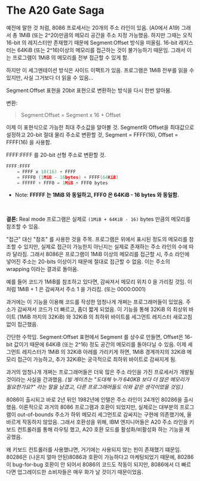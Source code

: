 # The A20 Gate Saga

예전에 말한 것 처럼, 8086 프로세서는 20개의 주소 라인이 있음. (A0에서 A19) 그래서 총 1MiB (또는 2^20)만큼의 메모리 공간을 주소 지정 가능했음. 하지만 그때는 오직 16-bit 의 레지스터만 존재했기 때문에 Segment:Offset 방식을 떠올림. 16-bit 레지스터는 64KiB (또는 2^16)이상의 메모리를 접근하는 것이 불가능하기 때문임. 그래서 이는 프로그램이 1MiB 의 메모리를 전부 접근할 수 있게 함.

하지만 이 세그멘테이션 방식은 사이드 이팩트가 있음. 프로그램은 1MiB 전부를 읽을 수 있지만, 사실 그거보다 더 읽을 수 있음...

Segment:Offset 표현을 20bit 표현으로 변환하는 방식을 다시 한번 알아봄.

변환:
> Segment:Offset = Segment x 16 + Offset

이제 이 표현식으로 가능한 최대 주소값을 알아볼 것. Segment와 Offset을 최대값으로 설정하고 20-bit 절대 물리 주소로 변환할 것, Segment = FFFF(16), Offset = FFFF(16) 을 사용함.

FFFF:FFFF 를 20-bit 선형 주소로 변환할 것.
```go
FFFF:FFFF
    = FFFF x 10(16) + FFFF
    = FFFF0 (1MiB - 16bytes) + FFFF(64KiB)
    = FFFFF + FFF0 = 1MiB + FFF0 bytes
```
* Note: **FFFFF 는 1MiB 와 동일하고, FFF0 은 64KiB - 16 bytes 와 동일함.**

<br/>

**결론:** Real mode 프로그램은 실제로 `(1MiB + 64KiB - 16)` bytes 만큼의 메모리를 참조할 수 있음.

"접근" 대신 "참조" 를 사용한 것을 주목. 프로그램은 위에서 표시된 정도의 메모리를 참조할 수 있지만, 실제로 접근이 가능한지 아닌지는 실제로 존재하는 주소 라인의 수에 따라 달라짐. 그래서 8086은 프로그램이 1MiB 이상의 메모리를 접근할 시, 주소 라인에 넣어진 주소는 20-bits 이상이기 때문에 절대로 접근할 수 없음. 이는 주소의 wrapping 이라는 결과로 돌아옴.

예를 들어 코드가 1MiB를 참조하고 있다면, 감싸져서 메모리 위치 0 을 가리킬 것임. 이처럼 1MiB + 1 은 감싸져서 주소 1 을 가리킴. (또는 0000:0001)

과거에는 이 기능을 이용해 코드를 작성한 엄청나게 개쩌는 프로그래머들이 있었음. 주소가 감싸져서 코드가 더 빠르고, 좀더 짧게 되었음. 이 기능을 통해 32KiB 의 최상위 바이트 (1MiB 까지의 32KiB) 와 32KiB 의 최하위 바이트를 세그먼트 레지스터 새로고침 없이 접근했음.

간단한 수학임. Segment:Offset 표현에서 Segment 를 상수로 만들면, Offset은 16-bit 값이기 때문에 64KiB (또는 2^16) 정도 공간의 메모리를 돌아다닐 수 있음. 이제 세그먼트 레지스터가 1MiB 의 32KiB 아레를 가리키게 하면, 1MiB 경계까지의 32KiB 메모리 접근이 가능하고, 추가 32KiB는 궁극적으로 최하위 바이트로 감싸지게 됨.

과거의 엄청나개 개쩌는 프로그래머들은 더욱 많은 주소 라인을 가진 프로세서가 개발될 것이라는 사실을 간과했음. *(빌 게이츠는 "도대체 누가 640KB 보다 더 많은 메모리가 필요한가요?" 라는 말을 남겼고, 다른 프로그래머들도 이와 같은 생각이었을 것임.)*

8086이 출시되고 바로 2년 뒤인 1982년에 인탤은 주소 라인이 24개인 80286을 출시했음. 이론적으로 과거의 8086 프로그램과 호환이 되었지만, 실제로는 대부분의 프로그램이 out-of-bounds 주소가 하위 메모리 세그먼트로 감싸지는 구현에 의존했기에, 올바르게 작동하지 않았음. 그래서 호환성을 위해, IBM 엔지니어들은 A20 주소 라인을 키보드 컨트롤러를 통해 라우팅 했고, A20 호환 모드를 활성화/비활성화 하는 기능을 제공했음.

왜 키보드 컨트롤러를 사용했냐면, 거기에는 사용되지 않는 핀이 존재했기 떄문임. 80286은 (나온지 얼마 안된)8086과 호환이 가능하다고 마케팅되었기 때문에, 80286이 bug-for-bug 호환이 안 되어서 8086의 코드도 작동이 되지만, 8086에서 더 빠르다면 업그레이드한 소비자들은 매우 화가 날 것이기 때문이었음.

